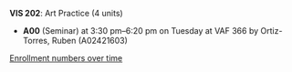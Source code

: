 **VIS 202**: Art Practice (4 units)

- **A00** (Seminar) at 3:30 pm–6:20 pm on Tuesday at VAF 366 by Ortiz-Torres, Ruben (A02421603)

[Enrollment numbers over time](./VIS202.tsv)
